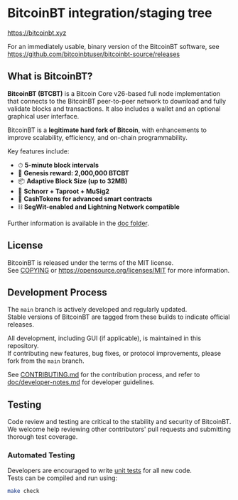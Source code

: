 BitcoinBT integration/staging tree
==================================

https://bitcoinbt.xyz

For an immediately usable, binary version of the BitcoinBT software, see  
https://github.com/bitcoinbtuser/bitcoinbt-source/releases

What is BitcoinBT?
------------------

**BitcoinBT (BTCBT)** is a Bitcoin Core v26-based full node implementation that connects to the BitcoinBT peer-to-peer network to download and fully
validate blocks and transactions. It also includes a wallet and an optional graphical user interface.

BitcoinBT is a **legitimate hard fork of Bitcoin**, with enhancements to improve scalability, efficiency, and on-chain programmability.  

Key features include:

- ⏱ **5-minute block intervals**
- 🎁 **Genesis reward: 2,000,000 BTCBT**
- 📦 **Adaptive Block Size (up to 32MB)**
- 🔐 **Schnorr + Taproot + MuSig2**
- 🧠 **CashTokens for advanced smart contracts**
- ⛓️ **SegWit-enabled and Lightning Network compatible**

Further information is available in the [doc folder](/doc).

License
-------

BitcoinBT is released under the terms of the MIT license.  
See [COPYING](COPYING) or https://opensource.org/licenses/MIT for more information.

Development Process
-------------------

The `main` branch is actively developed and regularly updated.  
Stable versions of BitcoinBT are tagged from these builds to indicate official releases.

All development, including GUI (if applicable), is maintained in this repository.  
If contributing new features, bug fixes, or protocol improvements, please fork from the `main` branch.

See [CONTRIBUTING.md](CONTRIBUTING.md) for the contribution process, and refer to [doc/developer-notes.md](doc/developer-notes.md) for developer guidelines.

Testing
-------

Code review and testing are critical to the stability and security of BitcoinBT.  
We welcome help reviewing other contributors' pull requests and submitting thorough test coverage.

### Automated Testing

Developers are encouraged to write [unit tests](/src/test/README.md) for all new code.  
Tests can be compiled and run using:

```bash
make check

